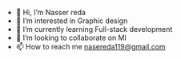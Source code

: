 - 👋 Hi, I’m Nasser reda
- 👀 I’m interested in Graphic design 
- 🌱 I’m currently learning Full-stack development 
- 💞️ I’m looking to collaborate on Ml
- 📫 How to reach me nasereda119@gmail.com


<!---
NasserReda2862006/NasserReda2862006 is a ✨ special ✨ repository because its `README.md` (this file) appears on your GitHub profile.
You can click the Preview link to take a look at your changes.
--->
